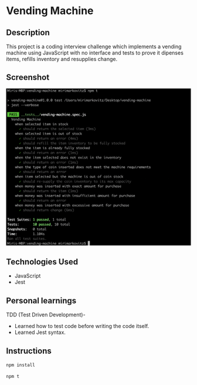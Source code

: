 # Vending Machine

## Description
This project is a coding interview challenge which implements a vending machine using JavaScript with no interface and tests to prove it dipenses items, refills inventory and resupplies change.  

## Screenshot

![screenshot of the website](vending-screenshot.png)

## Technologies Used 
* JavaScript
* Jest

## Personal learnings

TDD (Test Driven Development)- 
* Learned how to test code before writing the code itself.
* Learned Jest syntax.

## Instructions

```bash
npm install
```
```bash
npm t
```
